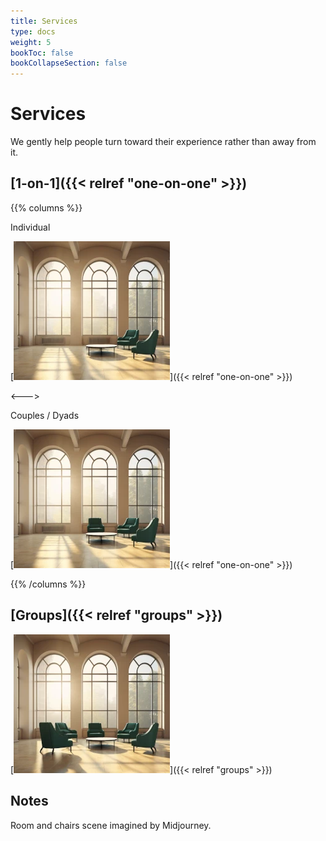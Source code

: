 ```yaml
---
title: Services
type: docs
weight: 5
bookToc: false
bookCollapseSection: false
---
```


# Services

We gently help people turn toward their experience rather than away from it.

## [1-on-1]({{< relref "one-on-one" >}})

{{% columns %}}

Individual

[![2](chairs-two.webp)]({{< relref "one-on-one" >}})

<--->

Couples / Dyads

[![3](chairs-three.webp)]({{< relref "one-on-one" >}})

{{% /columns %}}

## [Groups]({{< relref "groups" >}})

[![5](chairs-five.webp)]({{< relref "groups" >}})

## Notes

Room and chairs scene imagined by Midjourney.
